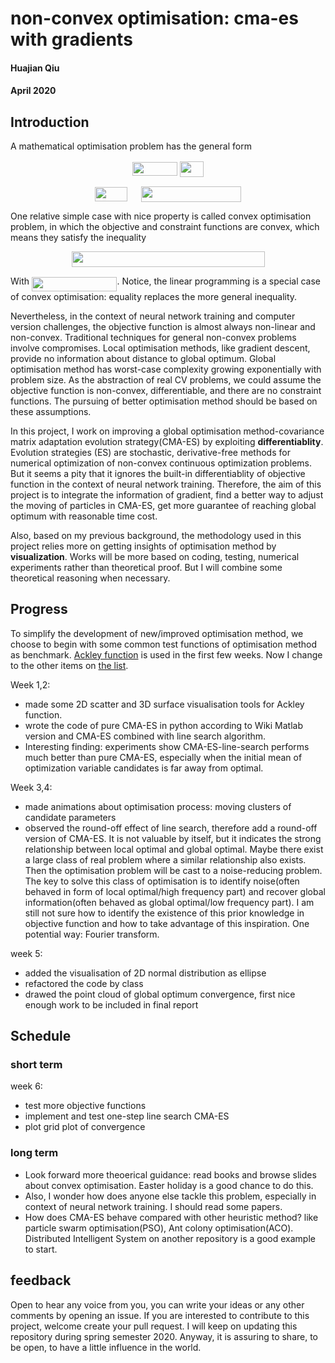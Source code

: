 # non-convex optimisation: cma-es with gradients
#### Huajian Qiu
#### April 2020


## Introduction
A mathematical optimisation problem has the general form 

<div align="center"> 
  <img src="/tex/be634b6db0568ecfc1690c6c97b9c12a.svg?invert_in_darkmode&sanitize=true" align=middle width=71.74451294999999pt height=21.68300969999999pt/> <img src="/tex/0fa9bf28ae392aac505a4c724e25512a.svg?invert_in_darkmode&sanitize=true" align=middle width=37.60286804999999pt height=24.65753399999998pt/> 
  
  <img src="/tex/278aff1726c80c81045dae885284d374.svg?invert_in_darkmode&sanitize=true" align=middle width=52.58500664999998pt height=22.831056599999986pt/> <img src="/tex/187d4802a2a0ced2218fc4f1aeaf966d.svg?invert_in_darkmode&sanitize=true" align=middle width=13.90414904999999pt height=20.221802699999984pt/> <img src="/tex/270b4eb2f68275915504877111ac91dc.svg?invert_in_darkmode&sanitize=true" align=middle width=160.56214185pt height=24.65753399999998pt/>
</div>

One relative simple case with nice property is called convex optimisation problem, in which the objective and constraint functions are convex, which means they satisfy the inequality

<div align="center"> 
<img src="/tex/b2bb3b9d7da1e1b96c41a41142a0190e.svg?invert_in_darkmode&sanitize=true" align=middle width=309.00682559999996pt height=24.65753399999998pt/>
</div> 
  
With <img src="/tex/f7904a88553d63fbcf2f77ccc1b7b9f0.svg?invert_in_darkmode&sanitize=true" align=middle width=136.46069909999997pt height=22.831056599999986pt/>. Notice, the linear programming is a special case of convex optimisation: equality replaces the more general inequality.

Nevertheless, in the context of neural network training and computer version challenges, the objective function is almost always non-linear and non-convex. Traditional techniques for general non-convex problems involve compromises. Local optimisation methods, like gradient descent, provide no information about distance to global optimum. Global optimisation method has worst-case complexity growing exponentially with problem size. As the abstraction of real CV problems, we could assume the objective function is non-convex, differentiable, and there are no constraint functions. The pursuing of better optimisation method should be based on these assumptions. 

In this project, I work on improving a global optimisation method-covariance matrix adaptation evolution strategy(CMA-ES) by exploiting **differentiablity**. Evolution strategies (ES) are stochastic, derivative-free methods for numerical optimization of non-convex continuous optimization problems. But it seems a pity that it ignores the built-in differentiablity of objective function in the context of neural network training. Therefore, the aim of this project is to integrate the information of gradient, find a better way to adjust the moving of particles in CMA-ES, get more guarantee of reaching global optimum with reasonable time cost. 

Also, based on my previous background, the methodology used in this project relies more on getting insights of optimisation method by **visualization**. Works will be more based on coding, testing, numerical experiments rather than theoretical proof. But I will combine some theoretical reasoning when necessary.  

## Progress
To simplify the development of new/improved optimisation method, we choose to begin with some common test functions of optimisation method as benchmark. [Ackley function](https://en.wikipedia.org/wiki/Ackley_function) is used in the first few weeks. Now I change to the other items on [the list](https://www.sfu.ca/~ssurjano/optimization.html).

Week 1,2: 
- made some 2D scatter and 3D surface visualisation tools for Ackley function. 
- wrote the code of pure CMA-ES in python according to Wiki Matlab version and CMA-ES combined with line search algorithm.
- Interesting finding: experiments show CMA-ES-line-search performs much better than pure CMA-ES, especially when the initial mean of optimization variable candidates is far away from optimal.   

Week 3,4:
- made animations about optimisation process: moving clusters of candidate parameters
- observed the round-off effect of line search, therefore add a round-off version of CMA-ES. It is not valuable by itself, but it indicates the strong relationship between local optimal and global optimal. Maybe there exist a large class of real problem where a similar relationship also exists. Then the optimisation problem will be cast to a noise-reducing problem. The key to solve this class of optimisation is to identify noise(often behaved in form of local optimal/high frequency part) and recover global information(often behaved as global optimal/low frequency part). I am still not sure how to identify the existence of this prior knowledge in objective function and how to take advantage of this inspiration. One potential way: Fourier transform.    

week 5:
- added the visualisation of 2D normal distribution as ellipse
- refactored the code by class
- drawed the point cloud of global optimum convergence, first nice enough work to be included in final report 


## Schedule
### short term
week 6:
- test more objective functions
- implement and test one-step line search CMA-ES
- plot grid plot of convergence


### long term
- Look forward more theoerical guidance: read books and browse slides about convex optimisation. Easter holiday is a good chance to do this.
- Also, I wonder how does anyone else tackle this problem, especially in context of neural network training. I should read some papers.
- How does CMA-ES behave compared with other heuristic method? like particle swarm optimisation(PSO), Ant colony optimisation(ACO). Distributed Intelligent System on another repository is a good example to start.


## feedback
Open to hear any voice from you, you can write your ideas or any other comments by opening an issue. If you are interested to contribute to this project, welcome create your pull request.
I will keep on updating this repository during spring semester 2020. 
Anyway, it is assuring to share, to be open, to have a little influence in the world.

